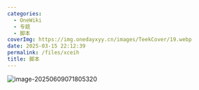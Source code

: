 ```yaml
---
categories:
  - OneWiki
  - 专题
  - 脚本
coverImg: https://img.onedayxyy.cn/images/TeekCover/19.webp
date: 2025-03-15 22:12:39
permalink: /files/xceih
title: 脚本
---
```

![image-20250609071805320](https://img.onedayxyy.cn/images/image-20250609071805320.png)

